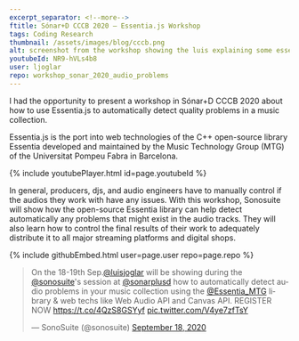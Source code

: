 ```yaml
---
excerpt_separator: <!--more-->
ftitle: Sónar+D CCCB 2020 – Essentia.js Workshop
tags: Coding Research
thumbnail: /assets/images/blog/cccb.png
alt: screenshot from the workshop showing the luis explaining some essentia.js code
youtubeId: NR9-hVLs4b8
user: ljoglar
repo: workshop_sonar_2020_audio_problems
---
```


I had the opportunity to present a workshop in Sónar+D CCCB 2020 about how to use Essentia.js to
automatically detect quality problems in a music collection.
<!--more-->
Essentia.js is the port into web technologies of the C++ open-source library Essentia developed and
maintained by the Music Technology Group (MTG) of the Universitat Pompeu Fabra in Barcelona.

{% include youtubePlayer.html id=page.youtubeId %}

In general, producers, djs, and audio engineers have to manually control if the audios they work
with have any issues. With this workshop, Sonosuite will show how the open-source Essentia library
can help detect automatically any problems that might exist in the audio tracks. They will also
learn how to control the final results of their work to adequately distribute it to all major
streaming platforms and digital shops.

{% include githubEmbed.html user=page.user repo=page.repo %}
<blockquote class="twitter-tweet"><p lang="en" dir="ltr">On the 18-19th Sep.<a href="https://twitter.com/luisjoglar?ref_src=twsrc%5Etfw">@luisjoglar</a> will be showing during the <a href="https://twitter.com/sonosuite?ref_src=twsrc%5Etfw">@sonosuite</a>&#39;s session at <a href="https://twitter.com/sonarplusd?ref_src=twsrc%5Etfw">@sonarplusd</a> how to automatically detect audio problems in your music collection using the <a href="https://twitter.com/Essentia_MTG?ref_src=twsrc%5Etfw">@Essentia_MTG</a> library &amp; web techs like Web Audio API and Canvas API. REGISTER NOW <a href="https://t.co/4QzS8GSYyf">https://t.co/4QzS8GSYyf</a> <a href="https://t.co/V4ye7zfTsY">pic.twitter.com/V4ye7zfTsY</a></p>&mdash; SonoSuite (@sonosuite) <a href="https://twitter.com/sonosuite/status/1306885357108187138?ref_src=twsrc%5Etfw">September 18, 2020</a></blockquote>
<script async src="https://platform.twitter.com/widgets.js" charset="utf-8"></script> 





